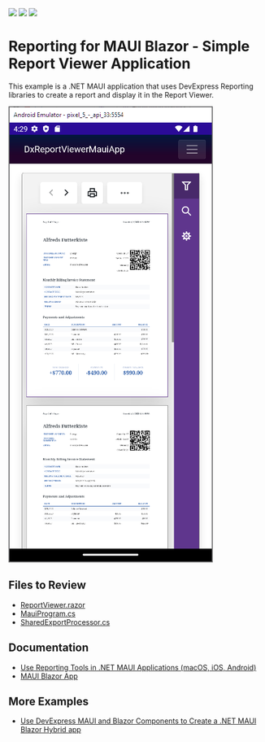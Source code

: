 <!-- default badges list -->
![](https://img.shields.io/endpoint?url=https://codecentral.devexpress.com/api/v1/VersionRange/649738377/2023.1)
[![](https://img.shields.io/badge/Open_in_DevExpress_Support_Center-FF7200?style=flat-square&logo=DevExpress&logoColor=white)](https://supportcenter.devexpress.com/ticket/details/T1170043)
[![](https://img.shields.io/badge/📖_How_to_use_DevExpress_Examples-e9f6fc?style=flat-square)](https://docs.devexpress.com/GeneralInformation/403183)
<!-- default badges end -->
# Reporting for MAUI Blazor - Simple Report Viewer Application

This example is a .NET MAUI application that uses DevExpress Reporting libraries to create a report and display it in the Report Viewer.


![DevExpress Reporting for Blazor MAUI - Android Emulator](Images/emulator.png)

## Files to Review

- [ReportViewer.razor](DxReportViewerMauiApp/Pages/ReportViewer.razor)
- [MauiProgram.cs](DxReportViewerMauiApp/MauiProgram.cs)
- [SharedExportProcessor.cs](DxReportViewerMauiApp/SharedReportExportProcessor.cs)

## Documentation
- [Use Reporting Tools in .NET MAUI Applications (macOS, iOS, Android)](https://docs.devexpress.com/XtraReports/404425/dot-net-maui-reporting/use-reporting-in-maui-apps?v=23.1)
- [MAUI Blazor App](https://docs.devexpress.com/Blazor/404121/get-started/blazor-hybrid/maui-blazor-app)

## More Examples

- [Use DevExpress MAUI and Blazor Components to Create a .NET MAUI Blazor Hybrid app](https://github.com/DevExpress-Examples/blazor-maui-hybrid-app)
